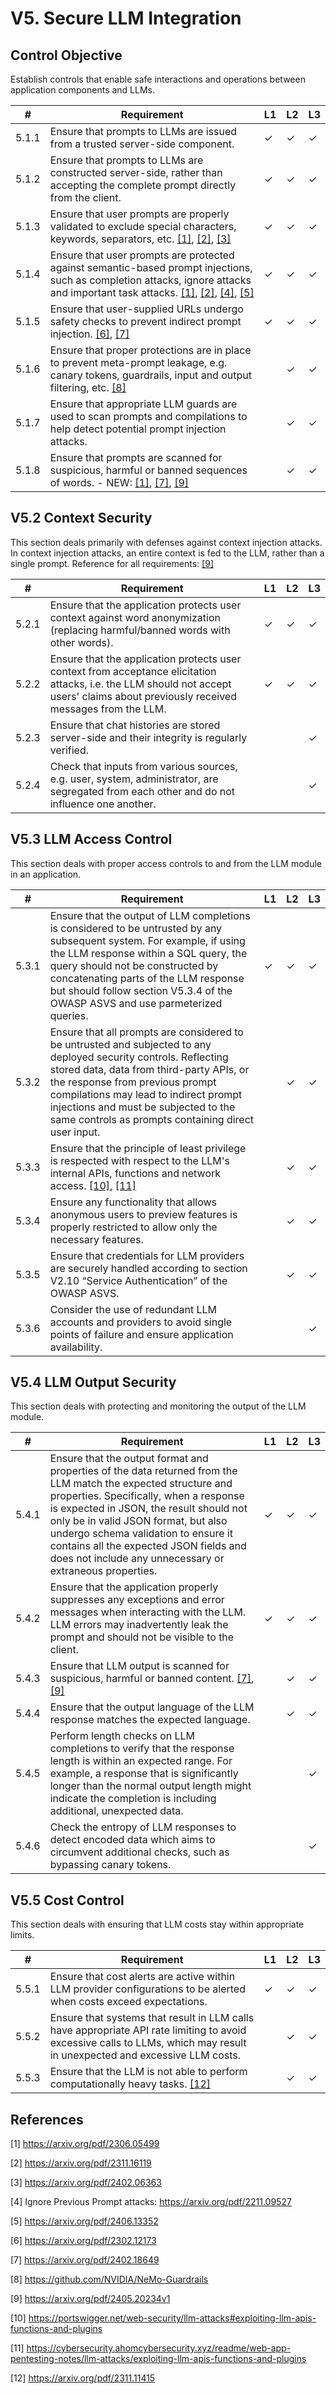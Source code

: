 # V5. Secure LLM Integration

## Control Objective
Establish controls that enable safe interactions and operations between application components and LLMs. 

| # | Requirement | L1 | L2 | L3 |
| - | ---------- | -- | -- | -- |
| 5.1.1 | Ensure that prompts to LLMs are issued from a trusted server-side component. | ✓ | ✓ | ✓ |
| 5.1.2 | Ensure that prompts to LLMs are constructed server-side, rather than accepting the complete prompt directly from the client. | ✓ | ✓ | ✓ |
| 5.1.3 | Ensure that user prompts are properly validated to exclude special characters, keywords, separators, etc. [\[1\]](#hou_yi), [\[2\]](#contest), [\[3\]](#struq) | ✓ | ✓ | ✓ |
| 5.1.4 | Ensure that user prompts are protected against semantic-based prompt injections, such as completion attacks, ignore attacks and important task attacks. [\[1\]](#hou_yi), [\[2\]](#contest), [\[4\]](#ign_prev_prompt), [\[5\]](#agent_dojo) | ✓ | ✓ | ✓ |
| 5.1.5 | Ensure that user-supplied URLs undergo safety checks to prevent indirect prompt injection. [\[6\]](#greshake_et_al), [\[7\]](#real_world_llm_sec) | ✓ | ✓ | ✓ |
| 5.1.6 | Ensure that proper protections are in place to prevent meta-prompt leakage, e.g. canary tokens, guardrails, input and output filtering, etc. [\[8\]](#nemo_guardrails) |   | ✓ | ✓ |
| 5.1.7 | Ensure that appropriate LLM guards are used to scan prompts and compilations to help detect potential prompt injection attacks. |      | ✓ | ✓ |
| 5.1.8 | Ensure that prompts are scanned for suspicious, harmful or banned sequences of words. - NEW: [\[1\]](#hou_yi), [\[7\]](#real_world_llm_sec), [\[9\]](#context_inj) |    | ✓ | ✓ |

## V5.2 Context Security

This section deals primarily with defenses against context injection attacks. In context injection attacks, an entire context is fed to the LLM, rather than a single prompt. Reference for all requirements: [\[9\]](#context_inj)

| # | Requirement | L1 | L2 | L3 |
| - | ---------- | -- | -- | -- |
| 5.2.1 | Ensure that the application protects user context against word anonymization (replacing harmful/banned words with other words). | ✓ | ✓ | ✓ |
| 5.2.2 | Ensure that the application protects user context from acceptance elicitation attacks, i.e. the LLM should not accept users' claims about previously received messages from the LLM. | ✓ | ✓ | ✓ |
| 5.2.3 | Ensure that chat histories are stored server-side and their integrity is regularly verified. |    |    | ✓ |
| 5.2.4 | Check that inputs from various sources, e.g. user, system, administrator, are segregated from each other and do not influence one another. |    |    | ✓ |

## V5.3 LLM Access Control

This section deals with proper access controls to and from the LLM module in an application.

| # | Requirement | L1 | L2 | L3 |
| - | ---------- | -- | -- | -- |
| 5.3.1 | Ensure that the output of LLM completions is considered to be untrusted by any subsequent system. For example, if using the LLM response within a SQL query, the query should not be constructed by concatenating parts of the LLM response but should follow section V5.3.4 of the OWASP ASVS and use parmeterized queries. | ✓ | ✓ | ✓ |
| 5.3.2 | Ensure that all prompts are considered to be untrusted and subjected to any deployed security controls. Reflecting stored data, data from third-party APIs, or the response from previous prompt compilations may lead to indirect prompt injections and must be subjected to the same controls as prompts containing direct user input. |      | ✓ | ✓ |
| 5.3.3 | Ensure that the principle of least privilege is respected with respect to the LLM's internal APIs, functions and network access. [\[10\]](#portswigger), [\[11\]](#ahom) |      | ✓ | ✓ |
| 5.3.4 | Ensure any functionality that allows anonymous users to preview features is properly restricted to allow only the necessary features. |      | ✓ | ✓ |
| 5.3.5 | Ensure that credentials for LLM providers are securely handled according to section V2.10 “Service Authentication” of the OWASP ASVS. |      | ✓ | ✓ |
| 5.3.6 | Consider the use of redundant LLM accounts and providers to avoid single points of failure and ensure application availability. |      |      | ✓ |

## V5.4 LLM Output Security

This section deals with protecting and monitoring the output of the LLM module.

| # | Requirement | L1 | L2 | L3 |
| - | ---------- | -- | -- | -- |
| 5.4.1 | Ensure that the output format and properties of the data returned from the LLM match the expected structure and properties. Specifically, when a response is expected in JSON, the result should not only be in valid JSON format, but also undergo schema validation to ensure it contains all the expected JSON fields and does not include any unnecessary or extraneous properties. | ✓ | ✓ | ✓ |
| 5.4.2 | Ensure that the application properly suppresses any exceptions and error messages when interacting with the LLM. LLM errors may inadvertently leak the prompt and should not be visible to the client. | ✓ | ✓ | ✓ |
| 5.4.3 | Ensure that LLM output is scanned for suspicious, harmful or banned content. [\[7\]](#real_world_llm_sec), [\[9\]](#context_inj) |    | ✓ | ✓ |
| 5.4.4 | Ensure that the output language of the LLM response matches the expected language. |      | ✓ | ✓ |
| 5.4.5 | Perform length checks on LLM completions to verify that the response length is within an expected range. For example, a response that is significantly longer than the normal output length might indicate the completion is including additional, unexpected data. |      |      | ✓ |
| 5.4.6 | Check the entropy of LLM responses to detect encoded data which aims to circumvent additional checks, such as bypassing canary tokens. |      |      | ✓ |

## V5.5 Cost Control

This section deals with ensuring that LLM costs stay within appropriate limits.

| # | Requirement | L1 | L2 | L3 |
| - | ---------- | -- | -- | -- |
| 5.5.1 | Ensure that cost alerts are active within LLM provider configurations to be alerted when costs exceed expectations. | ✓ | ✓ | ✓ |
| 5.5.2 | Ensure that systems that result in LLM calls have appropriate API rate limiting to avoid excessive calls to LLMs, which may result in unexpected and excessive LLM costs. |      | ✓ | ✓ |
| 5.5.3 | Ensure that the LLM is not able to perform computationally heavy tasks. [\[12\]](#taxonomy) |      | ✓ | ✓ |

## References

<a id="hou_yi">\[1\] https://arxiv.org/pdf/2306.05499</a>

<a id="contest">\[2\] https://arxiv.org/pdf/2311.16119</a>

<a id="struq">\[3\] https://arxiv.org/pdf/2402.06363</a>

<a id="ign_prev_prompt">\[4\] Ignore Previous Prompt attacks: https://arxiv.org/pdf/2211.09527</a>

<a id="agent_dojo">\[5\] https://arxiv.org/pdf/2406.13352</a>

<a id="greshake_et_al">\[6\] https://arxiv.org/pdf/2302.12173</a>

<a id="real_world_llm_sec">\[7\] https://arxiv.org/pdf/2402.18649</a>

<a id="nemo_guardrails">\[8\] https://github.com/NVIDIA/NeMo-Guardrails</a>

<a id="context_inj">\[9\] https://arxiv.org/pdf/2405.20234v1</a>

<a id="portswigger">\[10\] https://portswigger.net/web-security/llm-attacks#exploiting-llm-apis-functions-and-plugins</a>

<a id="ahom">\[11\] https://cybersecurity.ahomcybersecurity.xyz/readme/web-app-pentesting-notes/llm-attacks/exploiting-llm-apis-functions-and-plugins</a>

<a id="taxonomy">\[12\] https://arxiv.org/pdf/2311.11415</a>